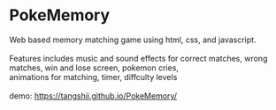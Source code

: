 # PokeMemory
Web based memory matching game using html, css, and javascript. <br/><br/>
Features includes music and sound effects for correct matches, wrong matches, win and lose screen, pokemon cries, <br/>
animations for matching, timer, diffculty levels
<br/><br/>
demo: https://tangshii.github.io/PokeMemory/
